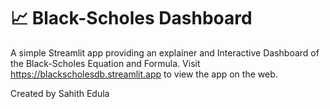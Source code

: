 # 📈 Black-Scholes Dashboard

A simple Streamlit app providing an explainer and Interactive Dashboard of the Black-Scholes Equation and Formula.
Visit https://blackscholesdb.streamlit.app to view the app on the web.

Created by Sahith Edula
